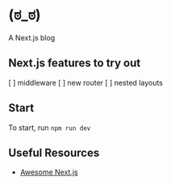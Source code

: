 # (ಠ_ಠ)
A Next.js blog

## Next.js features to try out
[ ] middleware
[ ] new router
[ ] nested layouts

## Start
To start, run ```npm run dev```

## Useful Resources
- [Awesome Next.js](https://github.com/unicodeveloper/awesome-nextjs)

